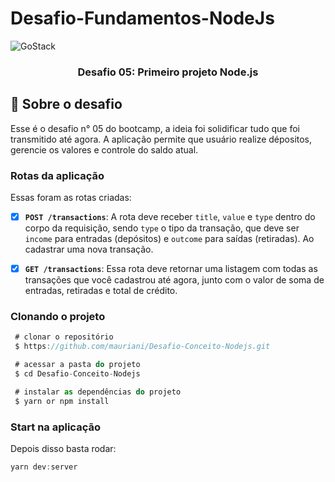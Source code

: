 # Desafio-Fundamentos-NodeJs

<img alt="GoStack" src="https://storage.googleapis.com/golden-wind/bootcamp-gostack/header-desafios-new.png" />

<h3 align="center">
  Desafio 05: Primeiro projeto Node.js
</h3>


## :rocket: Sobre o desafio

Esse é o desafio n° 05 do bootcamp, a ideia foi solidificar tudo que foi transmitido até agora. A aplicação permite que usuário realize dépositos, gerencie os valores e controle do saldo atual.

### Rotas da aplicação

Essas foram as rotas criadas:

- [x]  **`POST /transactions`**: A rota deve receber `title`, `value` e `type` dentro do corpo da requisição, sendo `type` o tipo da transação, que deve ser `income` para entradas (depósitos) e `outcome` para saídas (retiradas). Ao cadastrar uma nova transação.
- [x]  **`GET /transactions`**: Essa rota deve retornar uma listagem com todas as transações que você cadastrou até agora, junto com o valor de soma de entradas, retiradas e total de crédito.


### Clonando o projeto

```jsx
 # clonar o repositório
 $ https://github.com/mauriani/Desafio-Conceito-Nodejs.git

 # acessar a pasta do projeto
 $ cd Desafio-Conceito-Nodejs

 # instalar as dependências do projeto
 $ yarn or npm install
```

### Start na aplicação
Depois disso basta rodar:

```jsx
yarn dev:server
```





